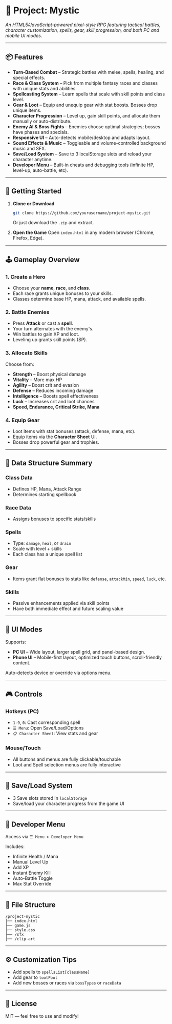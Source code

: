 # 🔖 Project: Mystic

_An HTML5/JavaScript-powered pixel-style RPG featuring tactical battles, character customization, spells, gear, skill progression, and both PC and mobile UI modes._

---

## 📦 Features

- **Turn-Based Combat** – Strategic battles with melee, spells, healing, and special effects.
- **Race & Class System** – Pick from multiple fantasy races and classes with unique stats and abilities.
- **Spellcasting System** – Learn spells that scale with skill points and class level.
- **Gear & Loot** – Equip and unequip gear with stat boosts. Bosses drop unique items.
- **Character Progression** – Level up, gain skill points, and allocate them manually or auto-distribute.
- **Enemy AI & Boss Fights** – Enemies choose optimal strategies; bosses have phases and specials.
- **Responsive UI** – Auto-detects mobile/desktop and adapts layout.
- **Sound Effects & Music** – Toggleable and volume-controlled background music and SFX.
- **Save/Load System** – Save to 3 localStorage slots and reload your character anytime.
- **Developer Menu** – Built-in cheats and debugging tools (infinite HP, level-up, auto-battle, etc).

---

## 🚀 Getting Started

1. **Clone or Download**
   ```bash
   git clone https://github.com/yourusername/project-mystic.git
   ```
   Or just download the `.zip` and extract.

2. **Open the Game**
   Open `index.html` in any modern browser (Chrome, Firefox, Edge).

---

## 🕹 Gameplay Overview

### 1. Create a Hero
- Choose your **name**, **race**, and **class**.
- Each race grants unique bonuses to your skills.
- Classes determine base HP, mana, attack, and available spells.

### 2. Battle Enemies
- Press **Attack** or cast a **spell**.
- Your turn alternates with the enemy's.
- Win battles to gain XP and loot.
- Leveling up grants skill points (SP).

### 3. Allocate Skills
Choose from:
- **Strength** – Boost physical damage
- **Vitality** – More max HP
- **Agility** – Boost crit and evasion
- **Defense** – Reduces incoming damage
- **Intelligence** – Boosts spell effectiveness
- **Luck** – Increases crit and loot chances
- **Speed, Endurance, Critical Strike, Mana**

### 4. Equip Gear
- Loot items with stat bonuses (attack, defense, mana, etc).
- Equip items via the **Character Sheet** UI.
- Bosses drop powerful gear and trophies.

---

## 🧠 Data Structure Summary

### Class Data
- Defines HP, Mana, Attack Range
- Determines starting spellbook

### Race Data
- Assigns bonuses to specific stats/skills

### Spells
- Type: `damage`, `heal`, or `drain`
- Scale with level + skills
- Each class has a unique spell list

### Gear
- Items grant flat bonuses to stats like `defense`, `attackMin`, `speed`, `luck`, etc.

### Skills
- Passive enhancements applied via skill points
- Have both immediate effect and future scaling value

---

## 📱 UI Modes

Supports:
- **PC UI** – Wide layout, larger spell grid, and panel-based design.
- **Phone UI** – Mobile-first layout, optimized touch buttons, scroll-friendly content.

Auto-detects device or override via options menu.

---

## 🎮 Controls

### Hotkeys (PC)
- `1-9`, `0`: Cast corresponding spell
- `☰ Menu`: Open Save/Load/Options
- `📋 Character Sheet`: View stats and gear

### Mouse/Touch
- All buttons and menus are fully clickable/touchable
- Loot and Spell selection menus are fully interactive

---

## 💾 Save/Load System

- 3 Save slots stored in `localStorage`
- Save/load your character progress from the game UI

---

## 🧪 Developer Menu

Access via `☰ Menu > Developer Menu`

Includes:
- Infinite Health / Mana
- Manual Level Up
- Add XP
- Instant Enemy Kill
- Auto-Battle Toggle
- Max Stat Override

---

## 📁 File Structure

```
/project-mystic
├── index.html
├── game.js
├── style.css
├── /sfx
├── /clip-art
```

---

## ⚙️ Customization Tips

- Add spells to `spellsList[className]`
- Add gear to `lootPool`
- Add new bosses or races via `bossTypes` or `raceData`

---

## 📜 License

MIT — feel free to use and modify!
